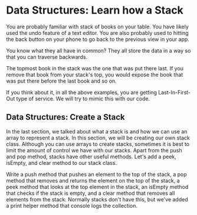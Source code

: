 # Data Structures: Learn how a Stack 

You are probably familiar with stack of books on your table. You have likely used the undo feature of a text editor. You are also probably used to hitting the back button on your phone to go back to the previous view in your app.

You know what they all have in common? They all store the data in a way so that you can traverse backwards.

The topmost book in the stack was the one that was put there last. If you remove that book from your stack's top, you would expose the book that was put there before the last book and so on.

If you think about it, in all the above examples, you are getting Last-In-First-Out type of service. We will try to mimic this with our code.

## Data Structures: Create a Stack
In the last section, we talked about what a stack is and how we can use an array to represent a stack. In this section, we will be creating our own stack class. Although you can use arrays to create stacks, sometimes it is best to limit the amount of control we have with our stacks. Apart from the push and pop method, stacks have other useful methods. Let's add a peek, isEmpty, and clear method to our stack class.

Write a push method that pushes an element to the top of the stack, a pop method that removes and returns the element on the top of the stack, a peek method that looks at the top element in the stack, an isEmpty method that checks if the stack is empty, and a clear method that removes all elements from the stack. Normally stacks don't have this, but we've added a print helper method that console logs the collection.
